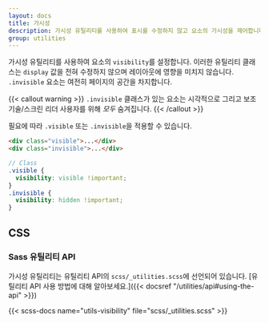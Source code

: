 ```yaml
---
layout: docs
title: 가시성
description: 가시성 유틸리티를 사용하여 표시를 수정하지 않고 요소의 가시성을 제어합니다.
group: utilities
---
```

가시성 유틸리티를 사용하여 요소의 `visibility`를 설정합니다. 이러한 유틸리티 클래스는 `display` 값을 전혀 수정하지 않으며 레이아웃에 영향을 미치지 않습니다. `.invisible` 요소는 여전히 페이지의 공간을 차지합니다.

{{< callout warning >}}
`.invisible` 클래스가 있는 요소는 시각적으로 그리고 보조 기술/스크린 리더 사용자를 위해 *모두* 숨겨집니다.
{{< /callout >}}

필요에 따라 `.visible` 또는 `.invisible`을 적용할 수 있습니다.

```html
<div class="visible">...</div>
<div class="invisible">...</div>
```

```scss
// Class
.visible {
  visibility: visible !important;
}
.invisible {
  visibility: hidden !important;
}
```

## CSS

### Sass 유틸리티 API

가시성 유틸리티는 유틸리티 API의 `scss/_utilities.scss`에 선언되어 있습니다. [유틸리티 API 사용 방법에 대해 알아보세요.]({{< docsref "/utilities/api#using-the-api" >}})

{{< scss-docs name="utils-visibility" file="scss/_utilities.scss" >}}
